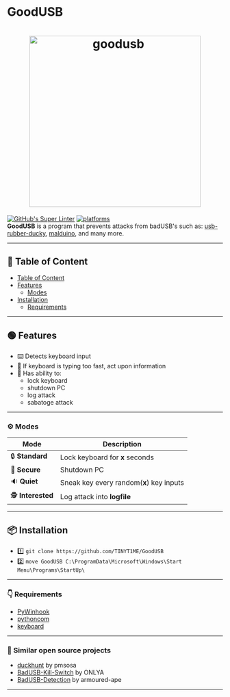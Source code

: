 # GoodUSB
<h1 align="center">
  <a href="https://github.com/TINYT1ME/GoodUSB/"><img src="https://i.postimg.cc/T30VtMdW/goodusb.png" width="400" title="goodusb"></a>
</h1>

[![GitHub's Super Linter](https://github.com/TINYT1ME/GoodUSB/workflows/GitHub's%20Super%20Linter/badge.svg)](https://github.com/TINYT1ME/GoodUSB/actions) [![platforms](https://img.shields.io/badge/platforms-Windows-success.svg)](https://github.com/TINYT1ME/GoodUSB/actions)
<br>
**GoodUSB** is a program that prevents attacks from badUSB's such as: [usb-rubber-ducky](https://shop.hak5.org/products/usb-rubber-ducky-deluxe), [malduino](https://maltronics.com/products/malduino), and many more. 

----

## :page_with_curl: Table of Content

- [Table of Content](#page_with_curl-Table-of-Content)
- [Features](#green_circle-Features)
    - [Modes](#gear-Modes)
- [Installation](#package-Installation)
    - [Requirements](#point_down-Requirements)

----

##  :green_circle: Features
* :keyboard: Detects keyboard input
* :stop_sign: If keyboard is typing too fast, act upon information
* :mechanical_arm: Has ability to: 
  * lock keyboard
  * shutdown PC
  * log attack
  * sabatoge attack

----

###  :gear: Modes
| Mode | Description |
|-|-|
| :lock: **Standard** | Lock keyboard for **x** seconds |
| :closed_lock_with_key: **Secure** | Shutdown PC |
| :sound: **Quiet** | Sneak key every random(**x**) key inputs |
| :detective: **Interested** | Log attack into **logfile** |

----

##  :package: Installation
* 1️⃣ `git clone https://github.com/TINYT1ME/GoodUSB`
* 2️⃣ `move GoodUSB C:\ProgramData\Microsoft\Windows\Start Menu\Programs\StartUp\`

----

###  :point_down: Requirements
* [PyWinhook](https://www.lfd.uci.edu/~gohlke/pythonlibs/#pywinhook)
* [pythoncom](https://pypi.org/project/pythoncom/)
* [keyboard](https://pypi.org/project/keyboard/)

----

###  :link: Similar open source projects
* [duckhunt](https://github.com/pmsosa/duckhunt) by pmsosa
* [BadUSB-Kill-Switch](https://github.com/ONLYA/BadUSB-Kill-Switch) by ONLYA
* [BadUSB-Detection](https://github.com/armoured-ape/BadUSB-Detection) by armoured-ape

----
